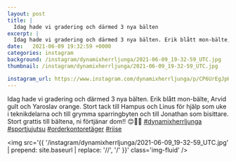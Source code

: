 ```yaml
---
layout: post
title: |
  Idag hade vi gradering och därmed 3 nya bälten
excerpt: |
  Idag hade vi gradering och därmed 3 nya bälten. Erik blått mon-bälte, Arvid gult och Yaroslav orange. Stort tack till Hampus och Linus för hjälp som uke i teknikdelarna och till grymma sparringbyten och till Jonathan som bisittare. Stort grattis till bältena, ni förtjänar dom!! 😊💪🥋    
date:   2021-06-09 19:32:59 +0000
categories: instagram
background: /instagram/dynamixherrljunga/2021-06-09_19-32-59_UTC.jpg
thumbnail: /instagram/dynamixherrljunga/2021-06-09_19-32-59_UTC.jpg

instagram_url: https://www.instagram.com/dynamixherrljunga/p/CP6UrEgJpKs
---
```

Idag hade vi gradering och därmed 3 nya bälten. Erik blått mon-bälte, Arvid gult och Yaroslav orange. Stort tack till Hampus och Linus för hjälp som uke i teknikdelarna och till grymma sparringbyten och till Jonathan som bisittare. Stort grattis till bältena, ni förtjänar dom!! 😊💪🥋 [#dynamixherrljunga](https://www.instagram.com/explore/tags/dynamixherrljunga/) [#sportjujutsu](https://www.instagram.com/explore/tags/sportjujutsu/) [#orderkontoretäger](https://www.instagram.com/explore/tags/orderkontoretäger/) [#riise](https://www.instagram.com/explore/tags/riise/)



<img src='{{ '/instagram/dynamixherrljunga/2021-06-09_19-32-59_UTC.jpg' | prepend: site.baseurl | replace: '//', '/' }}' class='img-fluid' />

